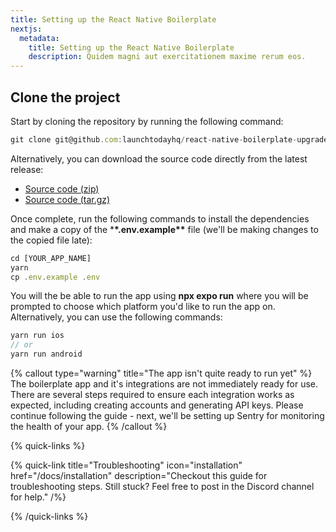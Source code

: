 ```yaml
---
title: Setting up the React Native Boilerplate
nextjs:
  metadata:
    title: Setting up the React Native Boilerplate
    description: Quidem magni aut exercitationem maxime rerum eos.
---
```


## Clone the project

Start by cloning the repository by running the following command:

```js
git clone git@github.com:launchtodayhq/react-native-boilerplate-upgraded.git [YOUR_APP_NAME]
```

Alternatively, you can download the source code directly from the latest release:

- [Source code (zip)](https://github.com/launchtodayhq/react-native-boilerplate-upgraded/archive/refs/tags/2.0.1.zip)
- [Source code (tar.gz)](https://github.com/launchtodayhq/react-native-boilerplate-upgraded/archive/refs/tags/2.0.1.tar.gz)

Once complete, run the following commands to install the dependencies and make a copy of the \***\*.env.example\*\*** file (we'll be making changes to the copied file late):

```js
cd [YOUR_APP_NAME]
yarn
cp .env.example .env
```

You will the be able to run the app using **npx expo run** where you will be prompted to choose which platform you'd like to run the app on. Alternatively, you can use the following commands:

```js
yarn run ios
// or
yarn run android
```

{% callout type="warning" title="The app isn't quite ready to run yet" %}
The boilerplate app and it's integrations are not immediately ready for use. There are several steps
required to ensure each integration works as expected, including creating accounts and generating API keys. Please continue following the guide - next, we'll be setting up Sentry for monitoring the health of your app.
{% /callout %}

{% quick-links %}

{% quick-link title="Troubleshooting" icon="installation" href="/docs/installation" description="Checkout this guide for troubleshooting steps. Still stuck? Feel free to post in the Discord channel for help." /%}

{% /quick-links %}
